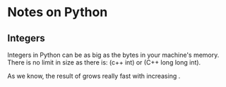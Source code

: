 # Notes on Python

## Integers

Integers in Python can be as big as the bytes in your machine's memory. There is no limit in size as there is:  (c++ int) or  (C++ long long int).

As we know, the result of  grows really fast with increasing .
